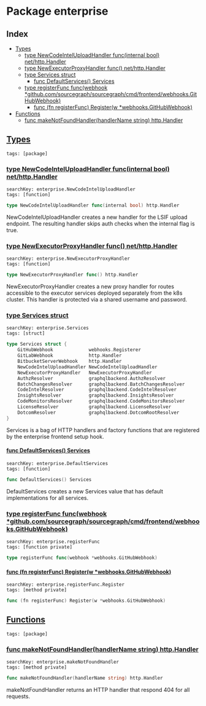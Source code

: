 # Package enterprise

## Index

* [Types](#type)
    * [type NewCodeIntelUploadHandler func(internal bool) net/http.Handler](#NewCodeIntelUploadHandler)
    * [type NewExecutorProxyHandler func() net/http.Handler](#NewExecutorProxyHandler)
    * [type Services struct](#Services)
        * [func DefaultServices() Services](#DefaultServices)
    * [type registerFunc func(webhook *github.com/sourcegraph/sourcegraph/cmd/frontend/webhooks.GitHubWebhook)](#registerFunc)
        * [func (fn registerFunc) Register(w *webhooks.GitHubWebhook)](#registerFunc.Register)
* [Functions](#func)
    * [func makeNotFoundHandler(handlerName string) http.Handler](#makeNotFoundHandler)


## <a id="type" href="#type">Types</a>

```
tags: [package]
```

### <a id="NewCodeIntelUploadHandler" href="#NewCodeIntelUploadHandler">type NewCodeIntelUploadHandler func(internal bool) net/http.Handler</a>

```
searchKey: enterprise.NewCodeIntelUploadHandler
tags: [function]
```

```Go
type NewCodeIntelUploadHandler func(internal bool) http.Handler
```

NewCodeIntelUploadHandler creates a new handler for the LSIF upload endpoint. The resulting handler skips auth checks when the internal flag is true. 

### <a id="NewExecutorProxyHandler" href="#NewExecutorProxyHandler">type NewExecutorProxyHandler func() net/http.Handler</a>

```
searchKey: enterprise.NewExecutorProxyHandler
tags: [function]
```

```Go
type NewExecutorProxyHandler func() http.Handler
```

NewExecutorProxyHandler creates a new proxy handler for routes accessible to the executor services deployed separately from the k8s cluster. This handler is protected via a shared username and password. 

### <a id="Services" href="#Services">type Services struct</a>

```
searchKey: enterprise.Services
tags: [struct]
```

```Go
type Services struct {
	GitHubWebhook             webhooks.Registerer
	GitLabWebhook             http.Handler
	BitbucketServerWebhook    http.Handler
	NewCodeIntelUploadHandler NewCodeIntelUploadHandler
	NewExecutorProxyHandler   NewExecutorProxyHandler
	AuthzResolver             graphqlbackend.AuthzResolver
	BatchChangesResolver      graphqlbackend.BatchChangesResolver
	CodeIntelResolver         graphqlbackend.CodeIntelResolver
	InsightsResolver          graphqlbackend.InsightsResolver
	CodeMonitorsResolver      graphqlbackend.CodeMonitorsResolver
	LicenseResolver           graphqlbackend.LicenseResolver
	DotcomResolver            graphqlbackend.DotcomRootResolver
}
```

Services is a bag of HTTP handlers and factory functions that are registered by the enterprise frontend setup hook. 

#### <a id="DefaultServices" href="#DefaultServices">func DefaultServices() Services</a>

```
searchKey: enterprise.DefaultServices
tags: [function]
```

```Go
func DefaultServices() Services
```

DefaultServices creates a new Services value that has default implementations for all services. 

### <a id="registerFunc" href="#registerFunc">type registerFunc func(webhook *github.com/sourcegraph/sourcegraph/cmd/frontend/webhooks.GitHubWebhook)</a>

```
searchKey: enterprise.registerFunc
tags: [function private]
```

```Go
type registerFunc func(webhook *webhooks.GitHubWebhook)
```

#### <a id="registerFunc.Register" href="#registerFunc.Register">func (fn registerFunc) Register(w *webhooks.GitHubWebhook)</a>

```
searchKey: enterprise.registerFunc.Register
tags: [method private]
```

```Go
func (fn registerFunc) Register(w *webhooks.GitHubWebhook)
```

## <a id="func" href="#func">Functions</a>

```
tags: [package]
```

### <a id="makeNotFoundHandler" href="#makeNotFoundHandler">func makeNotFoundHandler(handlerName string) http.Handler</a>

```
searchKey: enterprise.makeNotFoundHandler
tags: [method private]
```

```Go
func makeNotFoundHandler(handlerName string) http.Handler
```

makeNotFoundHandler returns an HTTP handler that respond 404 for all requests. 

